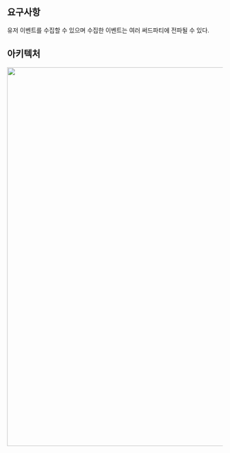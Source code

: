 ## 요구사항
 
유저 이벤트를 수집할 수 있으며 수집한 이벤트는 여러 써드파티에 전파될 수 있다.

## 아키텍처

<img width="883" src="https://user-images.githubusercontent.com/26565116/136768083-216b2b80-ba9c-4e55-8937-ae3dc3a1f792.png">
